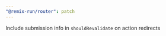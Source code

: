 ```yaml
---
"@remix-run/router": patch
---
```


Include submission info in `shouldRevalidate` on action redirects
